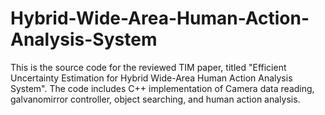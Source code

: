 # Hybrid-Wide-Area-Human-Action-Analysis-System

This is the source code for the reviewed TIM paper, titled "Efficient Uncertainty Estimation for Hybrid Wide-Area Human Action Analysis System".
The code includes C++ implementation of Camera data reading, galvanomirror controller, object searching, and human action analysis.



